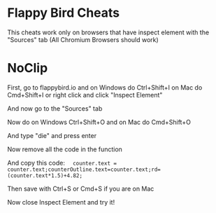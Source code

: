 # Flappy Bird Cheats
This cheats work only on browsers that have inspect element with the "Sources" tab (All Chromium Browsers should work)
 
# NoClip
First, go to flappybird.io and on Windows do Ctrl+Shift+I on Mac do Cmd+Shift+I or right click and click "Inspect Element"

And now go to the "Sources" tab

Now do on Windows Ctrl+Shift+O and on Mac do Cmd+Shift+O

And type "die" and press enter

Now remove all the code in the function

And copy this code: `  counter.text = counter.text;counterOutline.text=counter.text;rd=(counter.text*1.5)+4.82;`

Then save with Ctrl+S or Cmd+S if you are on Mac

Now close Inspect Element and try it!
